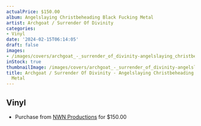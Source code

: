 ```yaml
---
actualPrice: $150.00
album: Angelslaying Christbeheading Black Fucking Metal
artist: Archgoat / Surrender Of Divinity
categories:
- Vinyl
date: '2024-02-15T06:14:05'
draft: false
images:
- /images/covers/archgoat_-_surrender_of_divinity-angelslaying_christbeheading_black_fucking_metal.jpg
inStock: true
thumbnailImage: /images/covers/archgoat_-_surrender_of_divinity-angelslaying_christbeheading_black_fucking_metal-thumb.jpg
title: Archgoat / Surrender Of Divinity - Angelslaying Christbeheading Black Fucking
  Metal
---
```


## Vinyl
* Purchase from [NWN Productions](http://shop.nwnprod.com/index.php?route=product/product&path=75&product_id=46856&sort=pd.name&order=ASC) for $150.00
